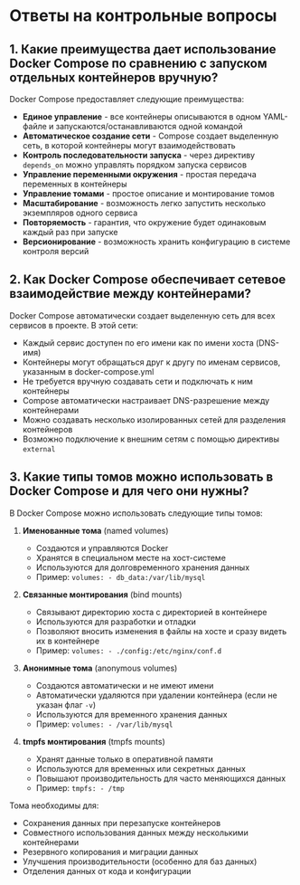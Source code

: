 # Ответы на контрольные вопросы

## 1. Какие преимущества дает использование Docker Compose по сравнению с запуском отдельных контейнеров вручную?

Docker Compose предоставляет следующие преимущества:

- **Единое управление** - все контейнеры описываются в одном YAML-файле и запускаются/останавливаются одной командой
- **Автоматическое создание сети** - Compose создает выделенную сеть, в которой контейнеры могут взаимодействовать
- **Контроль последовательности запуска** - через директиву `depends_on` можно управлять порядком запуска сервисов
- **Управление переменными окружения** - простая передача переменных в контейнеры
- **Управление томами** - простое описание и монтирование томов
- **Масштабирование** - возможность легко запустить несколько экземпляров одного сервиса
- **Повторяемость** - гарантия, что окружение будет одинаковым каждый раз при запуске
- **Версионирование** - возможность хранить конфигурацию в системе контроля версий

## 2. Как Docker Compose обеспечивает сетевое взаимодействие между контейнерами?

Docker Compose автоматически создает выделенную сеть для всех сервисов в проекте. В этой сети:

- Каждый сервис доступен по его имени как по имени хоста (DNS-имя)
- Контейнеры могут обращаться друг к другу по именам сервисов, указанным в docker-compose.yml
- Не требуется вручную создавать сети и подключать к ним контейнеры
- Compose автоматически настраивает DNS-разрешение между контейнерами
- Можно создавать несколько изолированных сетей для разделения контейнеров
- Возможно подключение к внешним сетям с помощью директивы `external`

## 3. Какие типы томов можно использовать в Docker Compose и для чего они нужны?

В Docker Compose можно использовать следующие типы томов:

1. **Именованные тома** (named volumes)
   - Создаются и управляются Docker
   - Хранятся в специальном месте на хост-системе
   - Используются для долговременного хранения данных
   - Пример: `volumes: - db_data:/var/lib/mysql`

2. **Связанные монтирования** (bind mounts)
   - Связывают директорию хоста с директорией в контейнере
   - Используются для разработки и отладки
   - Позволяют вносить изменения в файлы на хосте и сразу видеть их в контейнере
   - Пример: `volumes: - ./config:/etc/nginx/conf.d`

3. **Анонимные тома** (anonymous volumes)
   - Создаются автоматически и не имеют имени
   - Автоматически удаляются при удалении контейнера (если не указан флаг `-v`)
   - Используются для временного хранения данных
   - Пример: `volumes: - /var/lib/mysql`

4. **tmpfs монтирования** (tmpfs mounts)
   - Хранят данные только в оперативной памяти
   - Используются для временных или секретных данных
   - Повышают производительность для часто меняющихся данных
   - Пример: `tmpfs: - /tmp`

Тома необходимы для:
- Сохранения данных при перезапуске контейнеров
- Совместного использования данных между несколькими контейнерами
- Резервного копирования и миграции данных
- Улучшения производительности (особенно для баз данных)
- Отделения данных от кода и конфигурации 